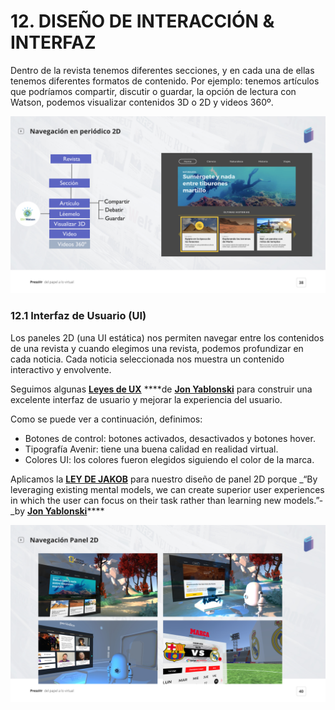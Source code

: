 # 12. DISEÑO DE INTERACCIÓN & INTERFAZ

Dentro de la revista tenemos diferentes secciones, y en cada una de ellas tenemos diferentes formatos de contenido. Por ejemplo: tenemos artículos que podríamos compartir, discutir o guardar, la opción de lectura con Watson, podemos visualizar contenidos 3D o 2D y videos 360º.

![](.gitbook/assets/disen-oui_pressvr.jpeg)

### 12.1 Interfaz de Usuario \(UI\)

Los paneles 2D \(una UI estática\) nos permiten navegar entre los contenidos de una revista y cuando elegimos una revista, podemos profundizar en cada noticia. Cada noticia seleccionada nos muestra un contenido interactivo y envolvente.

Seguimos algunas [**Leyes de UX**](https://lawsofux.com/) ****de [**Jon Yablonski**](http://jonyablonski.com/) para construir una excelente interfaz de usuario y mejorar la experiencia del usuario.

Como se puede ver a continuación, definimos:

* Botones de control: botones activados, desactivados y botones hover.
* Tipografía Avenir: tiene una buena calidad en realidad virtual. 
* Colores UI: los colores fueron elegidos siguiendo el color de la marca.

Aplicamos la [**LEY DE JAKOB**](https://alistapart.com/article/psychology-of-design) para nuestro diseño de panel 2D porque _“By leveraging existing mental models, we can create superior user experiences in which the user can focus on their task rather than learning new models.”-_by [**Jon Yablonski**](https://alistapart.com/author/jonyablonski)\*\*\*\*

![](.gitbook/assets/disen-oui2_pressvr.jpeg)

  


